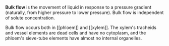**Bulk flow** is the movement of liquid in response to a pressure gradient (naturally, from higher pressure to lower pressure). Bulk flow is independent of solute concentration.

Bulk flow occurs both in [[phloem]] and [[xylem]]. The xylem's tracheids and vessel elements are dead cells and have no cytoplasm, and the phloem's sieve-tube elements have almost no internal organelles.